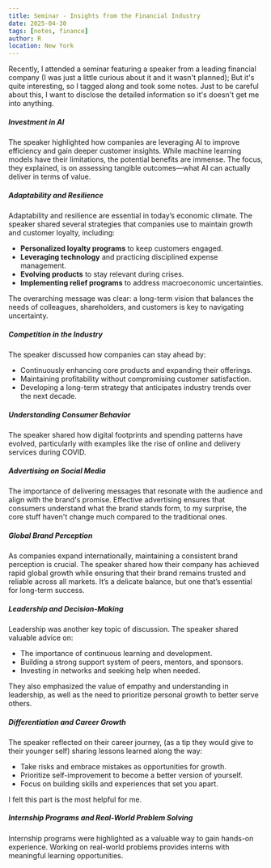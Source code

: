 ```yaml
---
title: Seminar - Insights from the Financial Industry
date: 2025-04-30
tags: [notes, finance]
author: R
location: New York
---
```


Recently, I attended a seminar featuring a speaker from a leading financial company (I was just a little curious about it and it wasn't planned); But it's quite interesting, so I tagged along and took some notes. Just to be careful about this, I want to disclose the detailed information so it's doesn't get me into anything.

##### Investment in AI

The speaker highlighted how companies are leveraging AI to improve efficiency and gain deeper customer insights. While machine learning models have their limitations, the potential benefits are immense. The focus, they explained, is on assessing tangible outcomes—what AI can actually deliver in terms of value.

##### Adaptability and Resilience

Adaptability and resilience are essential in today’s economic climate. The speaker shared several strategies that companies use to maintain growth and customer loyalty, including:

- **Personalized loyalty programs** to keep customers engaged.
- **Leveraging technology** and practicing disciplined expense management.
- **Evolving products** to stay relevant during crises.
- **Implementing relief programs** to address macroeconomic uncertainties.

The overarching message was clear: a long-term vision that balances the needs of colleagues, shareholders, and customers is key to navigating uncertainty.

##### Competition in the Industry

The speaker discussed how companies can stay ahead by:

- Continuously enhancing core products and expanding their offerings.
- Maintaining profitability without compromising customer satisfaction.
- Developing a long-term strategy that anticipates industry trends over the next decade.

##### Understanding Consumer Behavior

The speaker shared how digital footprints and spending patterns have evolved, particularly with examples like the rise of online and delivery services during COVID.

##### Advertising on Social Media

The importance of delivering messages that resonate with the audience and align with the brand's promise. Effective advertising ensures that consumers understand what the brand stands form, to my surprise, the core stuff haven't change much compared to the traditional ones.

##### Global Brand Perception

As companies expand internationally, maintaining a consistent brand perception is crucial. The speaker shared how their company has achieved rapid global growth while ensuring that their brand remains trusted and reliable across all markets. It’s a delicate balance, but one that’s essential for long-term success.

##### Leadership and Decision-Making

Leadership was another key topic of discussion. The speaker shared valuable advice on:

- The importance of continuous learning and development.
- Building a strong support system of peers, mentors, and sponsors.
- Investing in networks and seeking help when needed.

They also emphasized the value of empathy and understanding in leadership, as well as the need to prioritize personal growth to better serve others.

##### Differentiation and Career Growth

The speaker reflected on their career journey, (as a tip they would give to their younger self) sharing lessons learned along the way:

- Take risks and embrace mistakes as opportunities for growth.
- Prioritize self-improvement to become a better version of yourself.
- Focus on building skills and experiences that set you apart.

I felt this part is the most helpful for me.

##### Internship Programs and Real-World Problem Solving

Internship programs were highlighted as a valuable way to gain hands-on experience. Working on real-world problems provides interns with meaningful learning opportunities.

